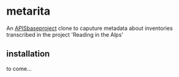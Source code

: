 # metarita

An [APISbaseproject](https://github.com/acdh-oeaw/apisbaseproject) clone to caputure metadata about inventories transcribed in the project 'Reading in the Alps'


## installation

to come...

